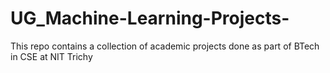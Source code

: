 # UG_Machine-Learning-Projects-
This repo contains a collection of academic projects done as part of BTech in CSE at NIT Trichy
